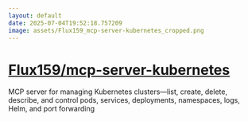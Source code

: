 ```yaml
---
layout: default
date: 2025-07-04T19:52:18.757209
image: assets/Flux159_mcp-server-kubernetes_cropped.png
---
```


# [Flux159/mcp-server-kubernetes](https://github.com/Flux159/mcp-server-kubernetes)

MCP server for managing Kubernetes clusters—list, create, delete, describe, and control pods, services, deployments, namespaces, logs, Helm, and port forwarding
